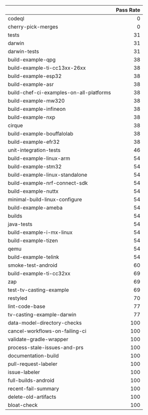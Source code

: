 |                                         |   Pass Rate |
|:----------------------------------------|------------:|
| codeql                                  |           0 |
| cherry-pick-merges                      |           0 |
| tests                                   |          31 |
| darwin                                  |          31 |
| darwin-tests                            |          31 |
| build-example-qpg                       |          38 |
| build-example-ti-cc13xx-26xx            |          38 |
| build-example-esp32                     |          38 |
| build-example-asr                       |          38 |
| build-chef-ci-examples-on-all-platforms |          38 |
| build-example-mw320                     |          38 |
| build-example-infineon                  |          38 |
| build-example-nxp                       |          38 |
| cirque                                  |          38 |
| build-example-bouffalolab               |          38 |
| build-example-efr32                     |          38 |
| unit-integration-tests                  |          46 |
| build-example-linux-arm                 |          54 |
| build-example-stm32                     |          54 |
| build-example-linux-standalone          |          54 |
| build-example-nrf-connect-sdk           |          54 |
| build-example-nuttx                     |          54 |
| minimal-build-linux-configure           |          54 |
| build-example-ameba                     |          54 |
| builds                                  |          54 |
| java-tests                              |          54 |
| build-example-i-mx-linux                |          54 |
| build-example-tizen                     |          54 |
| qemu                                    |          54 |
| build-example-telink                    |          54 |
| smoke-test-android                      |          60 |
| build-example-ti-cc32xx                 |          69 |
| zap                                     |          69 |
| test-tv-casting-example                 |          69 |
| restyled                                |          70 |
| lint-code-base                          |          77 |
| tv-casting-example-darwin               |          77 |
| data-model-directory-checks             |         100 |
| cancel-workflows-on-failing-ci          |         100 |
| validate-gradle-wrapper                 |         100 |
| process-stale-issues-and-prs            |         100 |
| documentation-build                     |         100 |
| pull-request-labeler                    |         100 |
| issue-labeler                           |         100 |
| full-builds-android                     |         100 |
| recent-fail-summary                     |         100 |
| delete-old-artifacts                    |         100 |
| bloat-check                             |         100 |